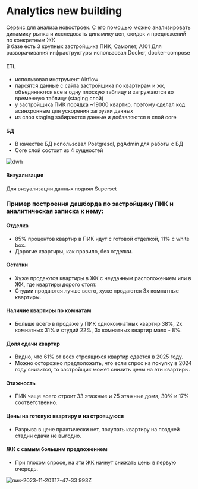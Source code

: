 # Analytics new building

Сервис для анализа новостроек. С его помощью можно анализировать динамику рынка и исследовать динамику цен, скидок и предложений по конкретным ЖК   
В базе есть 3 крупных застройщика ПИК, Самолет, А101
Для разворачивания инфраструктуры использовал Docker, docker-compose  

#### ETL 
- использовал инструмент Airflow
- парсятся данные с сайта застройщика по квартирам и жк, объединяются все в одну плоскую таблицу и загружаются во временную таблицу (staging слой)  
- у застройщика ПИК порядка ~19000 квартир, поэтому сделал код асинхронным для ускорения загрузки данных
- из слоя staging забираются данные и добавляются в слой core

#### БД
- В качестве БД использовал Postgresql, pgAdmin для работы с БД
- Core слой состоит из 4 сущностей 

![dwh](https://github.com/xorxi12/Analytics-new-building/assets/147392409/696e1eda-230c-49f3-b503-cec4200bd855)

#### Визуализация 
Для визуализации данных поднял Superset
### Пример построения дашборда по застройщику ПИК и аналитическая записка к нему:

#### Отделка
 - 85% процентов квартир в ПИК идут с готовой отделкой, 11% с white box.
 - Дорогие квартиры, как правило, без отделки.
 
 #### Остатки
 - Хуже продаются квартиры в ЖК с неудачным расположением или в ЖК, где квартиры дорого стоят.
 - Студии продаются лучше всего, хуже продаются 3х комнатные квартиры.
 
#### Наличие квартиры по комнатам
- Больше всего в продаже у ПИК однокомнатных квартир 38%, 2х комнатных 31% и студий 22%, 3х комнатных квартир мало - 8%.

#### Доля сдачи квартир 
- Видно, что 61% от всех строящихся квартир сдается в 2025 году.
- Можно осторожно предположить, что если спрос на покупку в 2024 году снизится, то застройщик может снизить цены на эти квартиры.

#### Этажность
- ПИК чаще всего строит 33 этажные и 25 этажные дома, 30% и 17% соответственно.
 
#### Цены на готовую квартиру и на строящуюся
- Разрыва в цене практически нет, покупать квартиру на поздней стадии сдачи не выгодно.

#### ЖК с самым большим предложением 
- При плохом спросе, на эти ЖК начнут снижать цены в первую очередь.

![пик-2023-11-20T17-47-33 993Z](https://github.com/xorxi12/Analytics-new-building/assets/147392409/32d9315f-254d-4d6a-bcad-bc60b5a17a1d)

